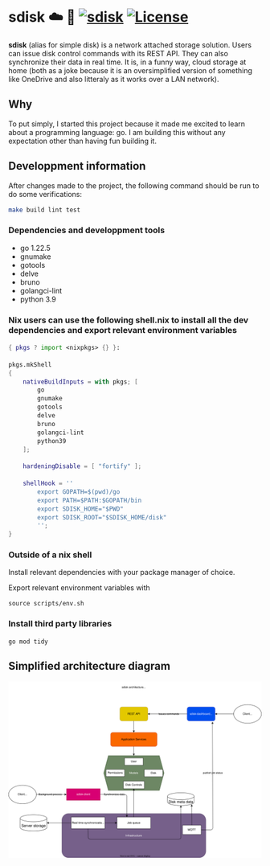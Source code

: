 # sdisk ☁️ 🏡 [![sdisk](https://github.com/Joey-Boivin/sdisk/actions/workflows/sidsk.yml/badge.svg)](https://github.com/Joey-Boivin/sdisk/actions/workflows/sidsk.yml) [![License](https://img.shields.io/badge/License-Apache_2.0-blue.svg)](https://opensource.org/licenses/Apache-2.0)

**sdisk** (alias for simple disk) is a network attached storage solution. Users can issue disk control commands with its REST API. They can also synchronize their data in real time. It is, in a funny way, cloud storage at home (both as a joke because it is an oversimplified version of something like OneDrive and also litteraly as it works over a LAN network).

## Why

To put simply, I started this project because it made me excited to learn about a programming language: go. I am building this without any expectation other than having fun building it.

## Developpment information

After changes made to the project, the following command should be run to do some verifications:

```bash
make build lint test
```

### Dependencies and developpment tools
- go 1.22.5
- gnumake
- gotools
- delve
- bruno
- golangci-lint
- python 3.9 



### Nix users can use the following shell.nix to install all the dev dependencies and export relevant environment variables

```nix
{ pkgs ? import <nixpkgs> {} }:

pkgs.mkShell
{
    nativeBuildInputs = with pkgs; [
        go 
        gnumake 
        gotools
        delve
        bruno
        golangci-lint
        python39
    ];

    hardeningDisable = [ "fortify" ];

    shellHook = ''
        export GOPATH=$(pwd)/go
        export PATH=$PATH:$GOPATH/bin
        export SDISK_HOME="$PWD"
        export SDISK_ROOT="$SDISK_HOME/disk"
        '';
}
```

### Outside of a nix shell

Install relevant dependencies with your package manager of choice.

Export relevant environment variables with

```shell
source scripts/env.sh
```

### Install third party libraries

```shell
go mod tidy
```

## Simplified architecture diagram

![svg not found](docs/design.svg)
